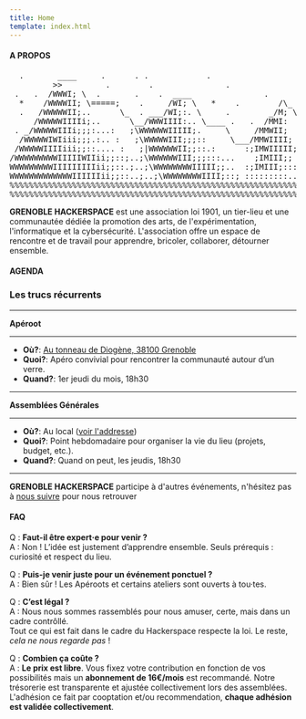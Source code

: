 ```yaml
---
title: Home
template: index.html
---
```


<h4 class="bg-2">A PROPOS</h4>

<pre>
  .       ____     .      . .            .   
         >>         .        .               .
 .   .  /WWWI; \  .       .    .  ____               .         .     .         
  *    /WWWWII; \=====;    .     /WI; \   *    .        /\_             .
  .   /WWWWWII;..      \_  . ___/WI;:. \     .        _/M; \    .   .         .
     /WWWWWIIIIi;..      \__/WWWIIII:.. \____ .   .  /MMI:  \   * .
 . _/WWWWWIIIi;;;:...:   ;\WWWWWWIIIII;.     \     /MMWII;   \    .  .     .
  /WWWWWIWIiii;;;.:.. :   ;\WWWWWIII;;;::     \___/MMWIIII;   \              .
 /WWWWWIIIIiii;;::.... :   ;|WWWWWWII;;::.:      :;IMWIIIII;:   \___     *
/WWWWWWWWWIIIIIWIIii;;::;..;\WWWWWWIII;;;:::...    ;IMIII;;     ::  \     .
WWWWWWWWWIIIIIIIIIii;;::.;..;\WWWWWWWWIIIII;;..  :;IMIII;:::     :    \   
WWWWWWWWWWWWWIIIIIIii;;::..;..;\WWWWWWWWIIII;::; :::::::::.....::       \
%%%%%%%%%%%%%%%%%%%%%%%%%%%%%%%%%%%%%%%%%%%%%%%%%%%%%%%%%%%%%%%%%%%%%%%%XXXXXXX
%%%%%%%%%%%%%%%%%%%%%%%%%%%%%%%%%%%%%%%%%%%%%%%%%%%%%%%%%%%%%%%%%%%%%XXXXXXXXXX
</pre>

**GRENOBLE HACKERSPACE** est une association loi 1901, un tier-lieu et une communautée dédiée la promotion des arts, de l'expérimentation, l'informatique et la cybersécurité. L'association offre un espace de rencontre et de travail pour apprendre, bricoler, collaborer, détourner ensemble.


<h4 class="bg-2">AGENDA</h4>

### Les trucs récurrents

---

**Apéroot**

---

- **Où?**: [Au tonneau de Diogène, 38100 Grenoble](https://shorturl.at/mJfBF)
- **Quoi?**: Apéro convivial pour rencontrer la communauté autour d’un verre.
- **Quand?**: 1er jeudi du mois, 18h30

---

**Assemblées Générales**

---

- **Où?**: Au local ([voir l'addresse](/contact.html))
- **Quoi?**: Point hebdomadaire pour organiser la vie du lieu (projets, budget, etc.).
- **Quand?**: Quand on peut, les jeudis, 18h30

---

**GRENOBLE HACKERSPACE** participe à d'autres événements, n'hésitez pas à [nous suivre](/contact.html) pour nous retrouver

<h4 class="bg-2">FAQ</h4>

Q : **Faut-il être expert·e pour venir ?** <br>
A : Non ! L’idée est justement d’apprendre ensemble. Seuls prérequis : curiosité et respect du lieu.

Q : **Puis-je venir juste pour un événement ponctuel ?** <br>
A : Bien sûr ! Les Apéroots et certains ateliers sont ouverts à tou·tes.

Q : **C’est légal ?** <br>
A : Nous nous sommes rassemblés pour nous amuser, certe, mais dans un cadre contrôllé.<br>
    Tout ce qui est fait dans le cadre du Hackerspace respecte la loi. Le reste, *cela ne nous regarde pas* !

Q : **Combien ça coûte ?** <br>
A : **Le prix est libre**. Vous fixez votre contribution en fonction de vos possibilités mais un **abonnement de 16€/mois** est recommandé. Notre trésorerie est transparente et ajustée collectivement lors des assemblées. L'adhésion ce fait par cooptation et/ou recommendation, **chaque adhésion est validée collectivement**.
